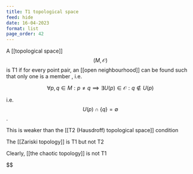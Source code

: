 ```yaml
---
title: T1 topological space
feed: hide
date: 16-04-2023
format: list
page_order: 42
---
```



A [[topological space]] $$(M, \mathcal O)$$ is T1 if for every point pair, an [[open neighbourhood]] can be found such that only one is a member , i.e. 

$$\forall p, q \in M: p\neq q\implies \exists U(p)\in\mathcal O: q\notin U(p)$$


i.e. $$U(p)\cap\{q\}=\emptyset$$.

This is weaker than the [[T2 (Hausdroff) topological space]] condition

The [[Zariski topology]] is T1 but not T2

Clearly, [[the chaotic topology]] is not T1

$$